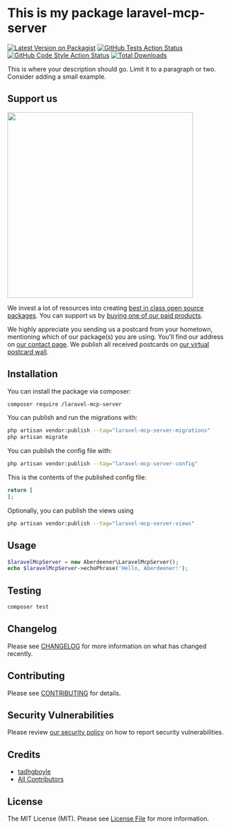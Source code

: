 # This is my package laravel-mcp-server

[![Latest Version on Packagist](https://img.shields.io/packagist/v//laravel-mcp-server.svg?style=flat-square)](https://packagist.org/packages//laravel-mcp-server)
[![GitHub Tests Action Status](https://img.shields.io/github/actions/workflow/status//laravel-mcp-server/run-tests.yml?branch=main&label=tests&style=flat-square)](https://github.com//laravel-mcp-server/actions?query=workflow%3Arun-tests+branch%3Amain)
[![GitHub Code Style Action Status](https://img.shields.io/github/actions/workflow/status//laravel-mcp-server/fix-php-code-style-issues.yml?branch=main&label=code%20style&style=flat-square)](https://github.com//laravel-mcp-server/actions?query=workflow%3A"Fix+PHP+code+style+issues"+branch%3Amain)
[![Total Downloads](https://img.shields.io/packagist/dt//laravel-mcp-server.svg?style=flat-square)](https://packagist.org/packages//laravel-mcp-server)

This is where your description should go. Limit it to a paragraph or two. Consider adding a small example.

## Support us

[<img src="https://github-ads.s3.eu-central-1.amazonaws.com/laravel-mcp-server.jpg?t=1" width="419px" />](https://spatie.be/github-ad-click/laravel-mcp-server)

We invest a lot of resources into creating [best in class open source packages](https://spatie.be/open-source). You can support us by [buying one of our paid products](https://spatie.be/open-source/support-us).

We highly appreciate you sending us a postcard from your hometown, mentioning which of our package(s) you are using. You'll find our address on [our contact page](https://spatie.be/about-us). We publish all received postcards on [our virtual postcard wall](https://spatie.be/open-source/postcards).

## Installation

You can install the package via composer:

```bash
composer require /laravel-mcp-server
```

You can publish and run the migrations with:

```bash
php artisan vendor:publish --tag="laravel-mcp-server-migrations"
php artisan migrate
```

You can publish the config file with:

```bash
php artisan vendor:publish --tag="laravel-mcp-server-config"
```

This is the contents of the published config file:

```php
return [
];
```

Optionally, you can publish the views using

```bash
php artisan vendor:publish --tag="laravel-mcp-server-views"
```

## Usage

```php
$laravelMcpServer = new Aberdeener\LaravelMcpServer();
echo $laravelMcpServer->echoPhrase('Hello, Aberdeener!');
```

## Testing

```bash
composer test
```

## Changelog

Please see [CHANGELOG](CHANGELOG.md) for more information on what has changed recently.

## Contributing

Please see [CONTRIBUTING](CONTRIBUTING.md) for details.

## Security Vulnerabilities

Please review [our security policy](../../security/policy) on how to report security vulnerabilities.

## Credits

- [tadhgboyle](https://github.com/)
- [All Contributors](../../contributors)

## License

The MIT License (MIT). Please see [License File](LICENSE.md) for more information.
